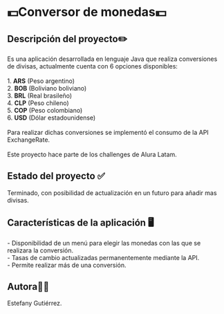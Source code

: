 <h1>💵Conversor de monedas💵</h1>
<h2>Descripción del proyecto✏️</h2>
<p>Es una aplicación desarrollada en lenguaje Java que realiza conversiones de divisas, actualmente cuenta con 6 opciones disponibles:
  <br>
  <br>1. <b>ARS</b> (Peso argentino)
  <br>2. <b>BOB</b> (Boliviano boliviano)
  <br>3. <b>BRL</b> (Real brasileño)
  <br>4. <b>CLP</b> (Peso chileno)
  <br>5. <b>COP</b> (Peso colombiano)
  <br>6. <b>USD</b> (Dólar estadounidense)
  <br>
  <br>
  Para realizar dichas conversiones se implementó el consumo de la API ExchangeRate.
  <br>
  <br>
  Este proyecto hace parte de los challenges de Alura Latam.
</p>
<h2>Estado del proyecto ✅ </h2>
<p>Terminado, con posibilidad de actualización en un futuro para añadir mas divisas.</p>
<h2>Características de la aplicación 🖥️</h2>
<p> - Disponibilidad de un menú para elegir las monedas con las que se realizara la conversión.
    <br>
    - Tasas de cambio actualizadas permanentemente mediante la API.
  <br>
    - Permite realizar más de una conversión. 
</p>
<h2>Autora👩‍💻</h2>
<p>Estefany Gutiérrez.</p>
